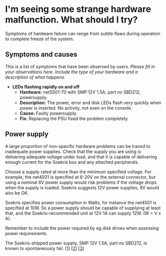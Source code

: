 # I'm seeing some strange hardware malfunction. What should I try?

Symptoms of hardware failure can range from subtle flaws during operation to complete freeze of the system.

## Symptoms and causes

This is a list of symptoms that have been observed by users. *Please fill in your observations here. Include the type of your hardware and a description of what happens.*

* **LEDs flashing rapidly on and off**
	+ **Hardware:** net5501-70 with SMP 12V 1.5A, part no SBD212, powersupply.
	+ **Description:** The power, error and disk LEDs flash very quickly when power is inserted. No activity, not even on the console.
	+ **Cause:** Faulty powersupply.
	+ **Fix:** Replacing the PSU fixed the problem completely.

## Power supply

A large proportion of non-specific hardware problems can be traced to inadequate power supplies.
Check that the supply you are using is delivering adequate voltage under load, and that it is capable of delivering enough current for the Soekris box and any attached peripherals.

Choose a supply rated at more than the minimum specified voltage. For example, the net4501 is specified at 6-20V on the external connector, but using a nominal 6V power supply would risk problems if the voltage drops when the supply is loaded. Soekris suggests 12V power supplies, 9V would also be OK.

Soekris specifies power consumption in Watts, for instance the net4501 is specified at 10W. So a power supply should be capable of supplying at least that, and the Soekris-recommended unit at 12V 1A can supply 12W. (W = V x A).

Remember to include the power required by eg disk drives when assessing power requirements.

The Soekris-shipped power supply, SMP 12V 1.5A, part no SBD212, is known to spontaneously fail. [[1]](https://web.archive.org/web/20180610231534/http://lists.soekris.com/pipermail/soekris-tech/2008-January/013771.html "http://lists.soekris.com/pipermail/soekris-tech/2008-January/013771.html") [[2]](https://web.archive.org/web/20180610231534/http://lists.soekris.com/pipermail/soekris-tech/2006-November/011296.html "http://lists.soekris.com/pipermail/soekris-tech/2006-November/011296.html") [[3]](https://web.archive.org/web/20180610231534/http://lists.soekris.com/pipermail/soekris-tech/2008-March/014059.html "http://lists.soekris.com/pipermail/soekris-tech/2008-March/014059.html")
